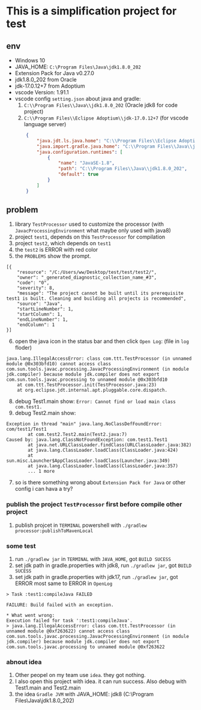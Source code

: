 # This is a simplification project for test

## env
* Windows 10
* JAVA_HOME: `C:\Program Files\Java\jdk1.8.0_202`
* Extension Pack for Java v0.27.0
* jdk1.8.0_202 from Oracle
* jdk-17.0.12+7 from Adoptium
* vscode Version: 1.91.1
* vscode config `setting.json` about java and gradle:
    1. `C:\\Program Files\\Java\\jdk1.8.0_202` (Oracle jdk8 for code project)
    2. `C:\\Program Files\\Eclipse Adoptium\\jdk-17.0.12+7` (for vscode language server)
    ```json
        {
            "java.jdt.ls.java.home": "C:\\Program Files\\Eclipse Adoptium\\jdk-17.0.12+7",
            "java.import.gradle.java.home": "C:\\Program Files\\Java\\jdk1.8.0_202",
            "java.configuration.runtimes": [
                {
                    "name": "JavaSE-1.8",
                    "path": "C:\\Program Files\\Java\\jdk1.8.0_202",
                    "default": true
                }
            ]
        }
    ```

## problem
1. library `TestProcessor` used to customize the processor (with `JavacProcessingEnvironment` what maybe only used with java8)
2. project `test1`, depends on this `TestProcessor` for compilation
3. project `test2`, which depends on `test1`
4. the `test2` is ERROR with red color
5. the `PROBLEMS` show the prompt.
```
[{
	"resource": "/C:/Users/ww/Desktop/test/test/test2/",
	"owner": "_generated_diagnostic_collection_name_#3",
	"code": "0",
	"severity": 8,
	"message": "The project cannot be built until its prerequisite test1 is built. Cleaning and building all projects is recommended",
	"source": "Java",
	"startLineNumber": 1,
	"startColumn": 1,
	"endLineNumber": 1,
	"endColumn": 1
}]
```
6. open the java icon in the status bar and then click `Open Log`: (file in `log` floder)
```
java.lang.IllegalAccessError: class com.ttt.TestProcessor (in unnamed module @0x303bfd10) cannot access class com.sun.tools.javac.processing.JavacProcessingEnvironment (in module jdk.compiler) because module jdk.compiler does not export com.sun.tools.javac.processing to unnamed module @0x303bfd10
	at com.ttt.TestProcessor.init(TestProcessor.java:23)
	at org.eclipse.jdt.internal.apt.pluggable.core.dispatch.
```
8. debug Test1.main show: `Error: Cannot find or load main class com.test1.`
9. debug Test2.main show:
```
Exception in thread "main" java.lang.NoClassDefFoundError: com/test1/Test1
        at com.test2.Test2.main(Test2.java:7)
Caused by: java.lang.ClassNotFoundException: com.test1.Test1
        at java.net.URLClassLoader.findClass(URLClassLoader.java:382)
        at java.lang.ClassLoader.loadClass(ClassLoader.java:424)
        at sun.misc.Launcher$AppClassLoader.loadClass(Launcher.java:349)
        at java.lang.ClassLoader.loadClass(ClassLoader.java:357)
        ... 1 more
```
7. so is there something wrong about `Extension Pack for Java` or other config i can hava a try?



### publish the project `TestProcessor` first before compile other project
1. publish projcet in `TERMINAL` powershell with `./gradlew processor:publishToMavenLocal`

### some test
1. run `./gradlew jar` in `TERMINAL` with `JAVA_HOME`, got `BUILD SUCESS`
2. set jdk path in gradle.properties with jdk8, run `./gradlew jar`, got `BUILD SUCESS`
3. set jdk path in gradle.properties with jdk17, run `./gradlew jar`, got ERROR most same to ERROR in `OpenLog`
```
> Task :test1:compileJava FAILED

FAILURE: Build failed with an exception.

* What went wrong:
Execution failed for task ':test1:compileJava'.
> java.lang.IllegalAccessError: class com.ttt.TestProcessor (in unnamed module @0xf263622) cannot access class com.sun.tools.javac.processing.JavacProcessingEnvironment (in module jdk.compiler) because module jdk.compiler does not export com.sun.tools.javac.processing to unnamed module @0xf263622
```

### abnout idea
1. Other peopel on my team use `idea`. they got nothing.
2. I also open this project with idea. it can run success. Also debug with Test1.main and Test2.main
3. the idea `Gradle JVM` with JAVA_HOME: jdk8 (C:\Program Files\Java\jdk1.8.0_202)